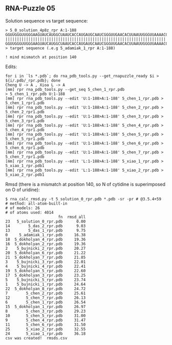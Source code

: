 RNA-Puzzle 05
-----------------------------------------------------------------------------

Solution sequence vs target sequence:

```
> 5_0_solution_4p8z_rpr A:1-188
GGUUGGGUUGGGAAGUAUCAUGGCUAAUCACCAUGAUGCAAUCGGGUUGAACACUUAAUUGGGUUAAAACGGUGGGGGACGAUCCCGUAACAUCCGUCCUAACGGCGACAGACUGCACGGCCCUGCCUCUUAGGUGUGUCCAAUGAACAGUCGUUCCGAAAGGAAGCAUCCGGUAUCCCAAGACAAUC
|||||||||||||||||||||||||||||||||||||||||||||||||||||||||||||||||||||||||||||||||||||||||||||||||||||||||||||||||||||||||||||||||||||||||||.||||||||||||||||||||||||||||||||||||||||||||||||
GGUUGGGUUGGGAAGUAUCAUGGCUAAUCACCAUGAUGCAAUCGGGUUGAACACUUAAUUGGGUUAAAACGGUGGGGGACGAUCCCGUAACAUCCGUCCUAACGGCGACAGACUGCACGGCCCUGCCUCUUAGGUGUGUUCAAUGAACAGUCGUUCCGAAAGGAAGCAUCCGGUAUCCCAAGACAAUC
> target sequence (.e.g 5_adamiak_1_rpr A:1-188)

! mind mismatch at position 140
```

Edits:

	for i in `ls *.pdb`; do rna_pdb_tools.py --get_rnapuzzle_ready $i > ${i/.pdb/_rpr.pdb}; done
    Cheng U -> A , Xioa L -> A
    [mm] rpr rna_pdb_tools.py --get_seq 5_chen_1_rpr.pdb
    > 5_chen_1_rpr.pdb U:1-188
    [mm] rpr rna_pdb_tools.py --edit 'U:1-188>A:1-188' 5_chen_1_rpr.pdb > 5_chen_1_rpr1.pdb
    [mm] rpr rna_pdb_tools.py --edit 'U:1-188>A:1-188' 5_chen_2_rpr.pdb > 5_chen_2_rpr1.pdb
    [mm] rpr rna_pdb_tools.py --edit 'U:1-188>A:1-188' 5_chen_3_rpr.pdb > 5_chen_3_rpr1.pdb
    [mm] rpr rna_pdb_tools.py --edit 'U:1-188>A:1-188' 5_chen_4_rpr.pdb > 5_chen_4_rpr1.pdb
    [mm] rpr rna_pdb_tools.py --edit 'U:1-188>A:1-188' 5_chen_5_rpr.pdb > 5_chen_5_rpr1.pdb
    [mm] rpr rna_pdb_tools.py --edit 'U:1-188>A:1-188' 5_chen_6_rpr.pdb > 5_chen_6_rpr1.pdb
    [mm] rpr rna_pdb_tools.py --edit 'U:1-188>A:1-188' 5_chen_7_rpr.pdb > 5_chen_7_rpr1.pdb
    [mm] rpr rna_pdb_tools.py --edit 'L:1-188>A:1-188' 5_xiao_1_rpr.pdb > 5_xiao_1_rpr.pdb1
    [mm] rpr rna_pdb_tools.py --edit 'L:1-188>A:1-188' 5_xiao_2_rpr.pdb > 5_xiao_2_rpr.pdb1

Rmsd (there is a mismatch at position 140, so N of cytidine is superimposed on O of uridine):

```
$ rna_calc_rmsd.py -t 5_solution_0_rpr.pdb *.pdb -sr -pr # @3.5.4+59
# method: all-atom-built-in
# of models: 26
# of atoms used: 4014
                       fn  rmsd_all
23   5_solution_0_rpr.pdb      0.00
14        5_das_2_rpr.pdb      9.03
13        5_das_1_rpr.pdb      9.75
0     5_adamiak_1_rpr.pdb     16.38
18  5_dokholyan_4_rpr.pdb     19.36
16  5_dokholyan_2_rpr.pdb     19.36
2    5_bujnicki_2_rpr.pdb     20.27
20  5_dokholyan_6_rpr.pdb     21.22
21  5_dokholyan_7_rpr.pdb     21.85
3    5_bujnicki_3_rpr.pdb     22.01
4    5_bujnicki_4_rpr.pdb     22.41
19  5_dokholyan_5_rpr.pdb     22.60
17  5_dokholyan_3_rpr.pdb     23.25
5    5_bujnicki_5_rpr.pdb     23.74
1    5_bujnicki_1_rpr.pdb     24.64
22  5_dokholyan_8_rpr.pdb     24.72
7        5_chen_2_rpr.pdb     25.61
12       5_chen_7_rpr.pdb     26.13
6        5_chen_1_rpr.pdb     26.54
15  5_dokholyan_1_rpr.pdb     26.97
8        5_chen_3_rpr.pdb     29.23
10       5_chen_5_rpr.pdb     31.00
9        5_chen_4_rpr.pdb     31.47
11       5_chen_6_rpr.pdb     31.50
25       5_xiao_2_rpr.pdb     32.55
24       5_xiao_1_rpr.pdb     36.18
csv was created!  rmsds.csv
```
